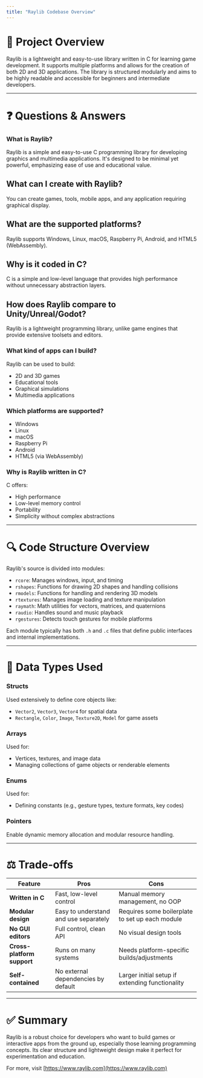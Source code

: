 ```yaml
---
title: "Raylib Codebase Overview"
---
```


# 📌 Project Overview

Raylib is a lightweight and easy-to-use library written in C for learning game development. It supports multiple platforms and allows for the creation of both 2D and 3D applications. The library is structured modularly and aims to be highly readable and accessible for beginners and intermediate developers.

---

# ❓ Questions & Answers

### What is Raylib?

Raylib is a simple and easy-to-use C programming library for developing graphics and multimedia applications.
 It's designed to be minimal yet powerful, emphasizing ease of use and educational value.
 
## What can I create with Raylib?
You can create games, tools, mobile apps, and any application requiring graphical display.

## What are the supported platforms?
Raylib supports Windows, Linux, macOS, Raspberry Pi, Android, and HTML5 (WebAssembly).

## Why is it coded in C?
C is a simple and low-level language that provides high performance without unnecessary abstraction layers.

## How does Raylib compare to Unity/Unreal/Godot?
Raylib is a lightweight programming library, unlike game engines that provide extensive toolsets and editors.

### What kind of apps can I build?

Raylib can be used to build:
- 2D and 3D games
- Educational tools
- Graphical simulations
- Multimedia applications

### Which platforms are supported?

- Windows
- Linux
- macOS
- Raspberry Pi
- Android
- HTML5 (via WebAssembly)

### Why is Raylib written in C?

C offers:
- High performance
- Low-level memory control
- Portability
- Simplicity without complex abstractions

---

# 🔍 Code Structure Overview

Raylib's source is divided into modules:

- `rcore`: Manages windows, input, and timing
- `rshapes`: Functions for drawing 2D shapes and handling collisions
- `rmodels`: Functions for handling and rendering 3D models
- `rtextures`: Manages image loading and texture manipulation
- `raymath`: Math utilities for vectors, matrices, and quaternions
- `raudio`: Handles sound and music playback
- `rgestures`: Detects touch gestures for mobile platforms

Each module typically has both `.h` and `.c` files that define public interfaces and internal implementations.

---

# 🧱 Data Types Used

### Structs
Used extensively to define core objects like:
- `Vector2`, `Vector3`, `Vector4` for spatial data
- `Rectangle`, `Color`, `Image`, `Texture2D`, `Model` for game assets

### Arrays
Used for:
- Vertices, textures, and image data
- Managing collections of game objects or renderable elements

### Enums
Used for:
- Defining constants (e.g., gesture types, texture formats, key codes)

### Pointers
Enable dynamic memory allocation and modular resource handling.

---

# ⚖️ Trade-offs

| Feature                        | Pros                                            | Cons                                                 |
|-------------------------------|--------------------------------------------------|------------------------------------------------------|
| **Written in C**              | Fast, low-level control                         | Manual memory management, no OOP                     |
| **Modular design**            | Easy to understand and use separately           | Requires some boilerplate to set up each module      |
| **No GUI editors**            | Full control, clean API                         | No visual design tools                               |
| **Cross-platform support**    | Runs on many systems                            | Needs platform-specific builds/adjustments           |
| **Self-contained**            | No external dependencies by default             | Larger initial setup if extending functionality      |

---

# ✅ Summary

Raylib is a robust choice for developers who want to build games or interactive apps from the ground up, especially those learning programming concepts. Its clear structure and lightweight design make it perfect for experimentation and education.

For more, visit [https://www.raylib.com](https://www.raylib.com) 
